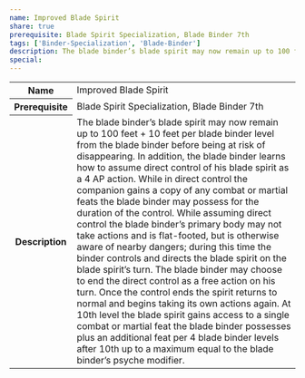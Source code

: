 ```yaml
---
name: Improved Blade Spirit
share: true
prerequisite: Blade Spirit Specialization, Blade Binder 7th
tags: ['Binder-Specialization', 'Blade-Binder']
description: The blade binder’s blade spirit may now remain up to 100 feet + 10 feet per blade binder level from the blade binder before being at risk of disappearing.  In addition, the blade binder learns how to assume direct control of his  blade spirit as a 4 AP action. While in direct control the companion gains a copy of any combat or martial feats the blade binder may possess for the duration of the control. While assuming direct control the blade binder’s primary body may not take actions and is flat-footed, but is otherwise aware of nearby dangers; during this time the binder controls and directs the blade spirit on the blade spirit’s turn. The blade binder may choose to end the direct control as a free action on his turn. Once the control ends the spirit returns to normal and begins taking its own actions again.  At 10th level the blade spirit gains access to a single combat or martial feat the blade binder possesses plus an additional feat per 4 blade binder levels after 10th up to a maximum equal to the blade binder’s psyche modifier.
special: 
---
```

<p><span style="overflow-x: auto;"><table><tbody><tr><th>Name</th><td>Improved Blade Spirit</td></tr><tr><th>Prerequisite</th><td>Blade Spirit Specialization, Blade Binder 7th</td></tr><tr><th>Description</th><td>The blade binder’s blade spirit may now remain up to 100 feet + 10 feet per blade binder level from the blade binder before being at risk of disappearing.  In addition, the blade binder learns how to assume direct control of his  blade spirit as a 4 AP action. While in direct control the companion gains a copy of any combat or martial feats the blade binder may possess for the duration of the control. While assuming direct control the blade binder’s primary body may not take actions and is flat-footed, but is otherwise aware of nearby dangers; during this time the binder controls and directs the blade spirit on the blade spirit’s turn. The blade binder may choose to end the direct control as a free action on his turn. Once the control ends the spirit returns to normal and begins taking its own actions again.  At 10th level the blade spirit gains access to a single combat or martial feat the blade binder possesses plus an additional feat per 4 blade binder levels after 10th up to a maximum equal to the blade binder’s psyche modifier.</td></tr></tbody></table></span></p>